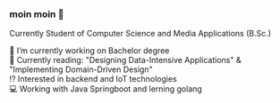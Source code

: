 ### moin moin 👋

Currently Student of Computer Science and Media Applications (B.Sc.) 

🔭 I’m currently working on Bachelor degree <br>
📖 Currently reading: "Designing Data-Intensive Applications" & "Implementing Domain-Driven Design" <br>
⁉️ Interested in backend and IoT technologies <br>
💻 Working with Java Springboot and lerning golang
